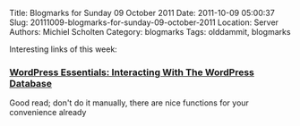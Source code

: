 Title: Blogmarks for Sunday 09 October 2011
Date: 2011-10-09 05:00:37
Slug: 20111009-blogmarks-for-sunday-09-october-2011
Location: Server
Authors: Michiel Scholten
Category: blogmarks
Tags: olddammit, blogmarks

<p>Interesting links of this week:</p>
<h3><a href="http://wp.smashingmagazine.com/2011/09/21/interacting-with-the-wordpress-database/">WordPress Essentials: Interacting With The WordPress Database</a></h3>
<p>Good read; don't do it manually, there are nice functions for your convenience already</p>
